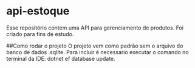 # api-estoque
Esse repositório contem uma API para gerenciamento de produtos. Foi criado para fins de estudo.

##Como rodar o projeto
O projeto vem como padrão sem o arquivo do banco de dados .sqlite.
Para incluir é necessario executar o comando no terminal da IDE: dotnet ef database update.
